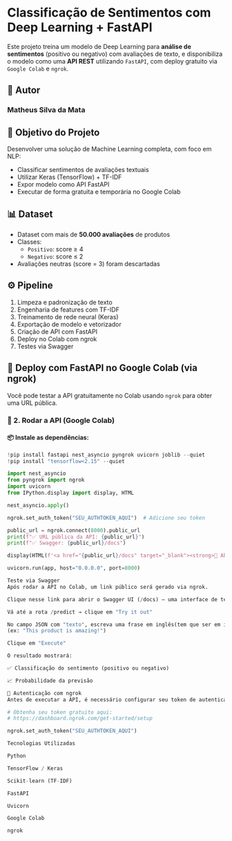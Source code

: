 # Classificação de Sentimentos com Deep Learning + FastAPI

Este projeto treina um modelo de Deep Learning para **análise de sentimentos** (positivo ou negativo) com avaliações de texto, e disponibiliza o modelo como uma **API REST** utilizando `FastAPI`, com deploy gratuito via `Google Colab` e `ngrok`.

## 👤 Autor

### Matheus Silva da Mata

## 📌 Objetivo do Projeto

Desenvolver uma solução de Machine Learning completa, com foco em NLP:

- Classificar sentimentos de avaliações textuais
- Utilizar Keras (TensorFlow) + TF-IDF
- Expor modelo como API FastAPI
- Executar de forma gratuita e temporária no Google Colab

## 📊 Dataset

- Dataset com mais de **50.000 avaliações** de produtos  
- Classes:
  - `Positivo`: score ≥ 4
  - `Negativo`: score ≤ 2  
- Avaliações neutras (score = 3) foram descartadas

## ⚙️ Pipeline

1. Limpeza e padronização de texto  
2. Engenharia de features com TF-IDF  
3. Treinamento de rede neural (Keras)  
4. Exportação de modelo e vetorizador  
5. Criação de API com FastAPI  
6. Deploy no Colab com ngrok  
7. Testes via Swagger  

## 🚀 Deploy com FastAPI no Google Colab (via ngrok)

Você pode testar a API gratuitamente no Colab usando `ngrok` para obter uma URL pública.

### 🧪 2. Rodar a API (Google Colab)

#### 📦 Instale as dependências:

```python
!pip install fastapi nest_asyncio pyngrok uvicorn joblib --quiet
!pip install "tensorflow<2.15" --quiet

import nest_asyncio
from pyngrok import ngrok
import uvicorn
from IPython.display import display, HTML

nest_asyncio.apply()

ngrok.set_auth_token("SEU_AUTHTOKEN_AQUI")  # Adicione seu token

public_url = ngrok.connect(8000).public_url
print(f"✅ URL pública da API: {public_url}")
print(f"✅ Swagger: {public_url}/docs")

display(HTML(f'<a href="{public_url}/docs" target="_blank"><strong>🔗 Abrir Swagger UI</strong></a>'))

uvicorn.run(app, host="0.0.0.0", port=8000)

Teste via Swagger
Após rodar a API no Colab, um link público será gerado via ngrok.

Clique nesse link para abrir o Swagger UI (/docs) — uma interface de testes da FastAPI.

Vá até a rota /predict → clique em "Try it out"

No campo JSON com "texto", escreva uma frase em inglês(tem que ser em inglês porque o modelo foi treinado com palavras nesse idioma)
(ex: "This product is amazing!")

Clique em "Execute"

O resultado mostrará:

✅ Classificação do sentimento (positivo ou negativo)

📈 Probabilidade da previsão

🔐 Autenticação com ngrok
Antes de executar a API, é necessário configurar seu token de autenticação do ngrok:

# Obtenha seu token gratuito aqui:
# https://dashboard.ngrok.com/get-started/setup

ngrok.set_auth_token("SEU_AUTHTOKEN_AQUI")

Tecnologias Utilizadas

Python

TensorFlow / Keras

Scikit-learn (TF-IDF)

FastAPI

Uvicorn

Google Colab

ngrok

